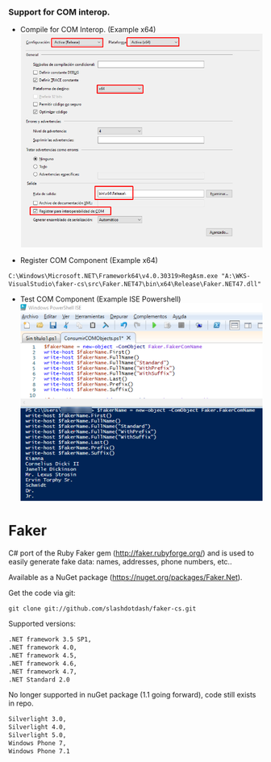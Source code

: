 ### Support for COM interop.

- Compile for COM Interop. (Example x64)
![compile](/docs/app-properties.png)

- Register COM Component (Example x64)
```
C:\Windows\Microsoft.NET\Framework64\v4.0.30319>RegAsm.exe "A:\WKS-VisualStudio\faker-cs\src\Faker.NET47\bin\x64\Release\Faker.NET47.dll"
```

- Test COM Component (Example ISE Powershell)
![test-com](/docs/test-com-powershell.png)

Faker
=====

C# port of the Ruby Faker gem (http://faker.rubyforge.org/) and is used to easily generate fake data: 
names, addresses, phone numbers, etc..

Available as a NuGet package (https://nuget.org/packages/Faker.Net).

Get the code via git:

    git clone git://github.com/slashdotdash/faker-cs.git

Supported versions:

	.NET framework 3.5 SP1,
	.NET framework 4.0,
	.NET framework 4.5,
	.NET framework 4.6,
	.NET framework 4.7,
	.NET Standard 2.0

No longer supported in nuGet package (1.1 going forward), code still exists in repo.

	Silverlight 3.0,
	Silverlight 4.0,
	Silverlight 5.0,
	Windows Phone 7,
	Windows Phone 7.1

